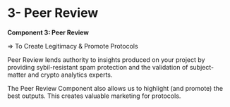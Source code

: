 # 3- Peer Review

**Component 3: Peer Review**

⇒ To Create Legitimacy & Promote Protocols

Peer Review lends authority to insights produced on your project by providing sybil-resistant spam protection and the validation of subject-matter and crypto analytics experts.

The Peer Review Component also allows us to highlight (and promote) the best outputs. This creates valuable marketing for protocols.

